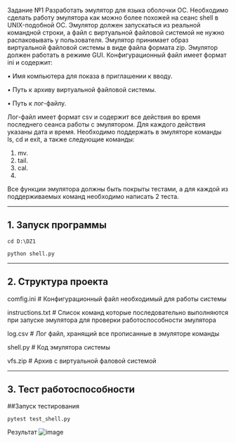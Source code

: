Задание №1
Разработать эмулятор для языка оболочки ОС. Необходимо сделать работу
эмулятора как можно более похожей на сеанс shell в UNIX-подобной ОС.
Эмулятор должен запускаться из реальной командной строки, а файл с
виртуальной файловой системой не нужно распаковывать у пользователя.
Эмулятор принимает образ виртуальной файловой системы в виде файла формата
zip. Эмулятор должен работать в режиме GUI.
Конфигурационный файл имеет формат ini и содержит:

• Имя компьютера для показа в приглашении к вводу.

• Путь к архиву виртуальной файловой системы.

• Путь к лог-файлу.

Лог-файл имеет формат csv и содержит все действия во время последнего
сеанса работы с эмулятором. Для каждого действия указаны дата и время.
Необходимо поддержать в эмуляторе команды ls, cd и exit, а также
следующие команды:
1. mv.
2. tail.
3. cal.
4. 
Все функции эмулятора должны быть покрыты тестами, а для каждой из
поддерживаемых команд необходимо написать 2 теста.
_____________________________________________________________________________________________________________________________
## 1. Запуск программы
```
cd D:\DZ1

python shell.py
```
_____________________________________________________________________________________________________________________________
## 2. Структура проекта

comfig.ini                        # Конфигурационный файл необходимый для работы системы

instructions.txt                  # Список команд которые последовательно выполняются при запуске эмулятора для проверки работоспособности эмулятора

log.csv                           # Лог файл, хранящий все прописанные в эмуляторе команды

shell.py                          # Код эмулятора системы

vfs.zip # Архив с виртуальной фаловой системой
_____________________________________________________________________________________________________________________________
## 3. Тест работоспособности

##Запуск тестирования 

```
pytest test_shell.py
```
Результат
![image](https://github.com/user-attachments/assets/10d1badc-6228-4f30-b322-bda0904d008b)





